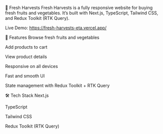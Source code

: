 🥬 Fresh Harvests
Fresh Harvests is a fully responsive website for buying fresh fruits and vegetables. It’s built with Next.js, TypeScript, Tailwind CSS, and Redux Toolkit (RTK Query).

Live Demo: https://fresh-harvests-eta.vercel.app/

🚀 Features
Browse fresh fruits and vegetables

Add products to cart

View product details

Responsive on all devices

Fast and smooth UI

State management with Redux Toolkit + RTK Query

🛠 Tech Stack
Next.js

TypeScript

Tailwind CSS

Redux Toolkit (RTK Query)
